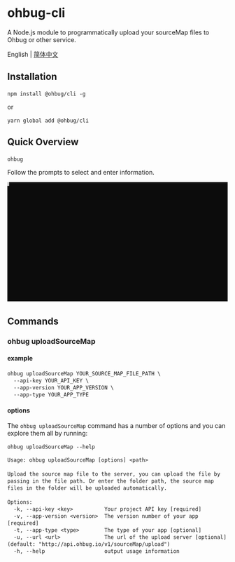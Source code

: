 # ohbug-cli

A Node.js module to programmatically upload your sourceMap files to Ohbug or other service.

English | [简体中文](./README-zh_CN.md)

## Installation

```
npm install @ohbug/cli -g
```
or
```
yarn global add @ohbug/cli
```

## Quick Overview

```
ohbug
```

Follow the prompts to select and enter information.

![uploadSourceMap](./description.svg)

## Commands

### ohbug uploadSourceMap

#### example

```
ohbug uploadSourceMap YOUR_SOURCE_MAP_FILE_PATH \
  --api-key YOUR_API_KEY \
  --app-version YOUR_APP_VERSION \
  --app-type YOUR_APP_TYPE
```

#### options

The `ohbug uploadSourceMap` command has a number of options and you can explore them all by running:
```
ohbug uploadSourceMap --help
```

```
Usage: ohbug uploadSourceMap [options] <path>

Upload the source map file to the server, you can upload the file by passing in the file path. Or enter the folder path, the source map files in the folder will be uploaded automatically.

Options:
  -k, --api-key <key>          Your project API key [required]
  -v, --app-version <version>  The version number of your app [required]
  -t, --app-type <type>        The type of your app [optional]
  -u, --url <url>              The url of the upload server [optional] (default: "http://api.ohbug.io/v1/sourceMap/upload")
  -h, --help                   output usage information
```